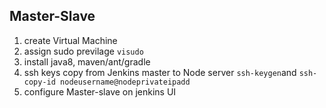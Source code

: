 ## Master-Slave 
 1. create Virtual Machine 
 2. assign sudo previlage ```visudo``` 
 3. install java8,  maven/ant/gradle 
 4. ssh keys copy from Jenkins master to Node server ```ssh-keygen```and ```ssh-copy-id nodeusername@nodeprivateipadd``` 
 5. configure Master-slave on jenkins UI 



